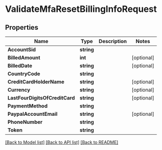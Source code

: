 # ValidateMfaResetBillingInfoRequest

## Properties

Name | Type | Description | Notes
------------ | ------------- | ------------- | -------------
**AccountSid** | **string** |  |
**BilledAmount** | **int** |  |[optional] 
**BilledDate** | **string** |  |[optional] 
**CountryCode** | **string** |  |
**CreditCardHolderName** | **string** |  |[optional] 
**Currency** | **string** |  |[optional] 
**LastFourDigitsOfCreditCard** | **string** |  |[optional] 
**PaymentMethod** | **string** |  |
**PaypalAccountEmail** | **string** |  |[optional] 
**PhoneNumber** | **string** |  |
**Token** | **string** |  |

[[Back to Model list]](../README.md#documentation-for-models) [[Back to API list]](../README.md#documentation-for-api-endpoints) [[Back to README]](../README.md)



